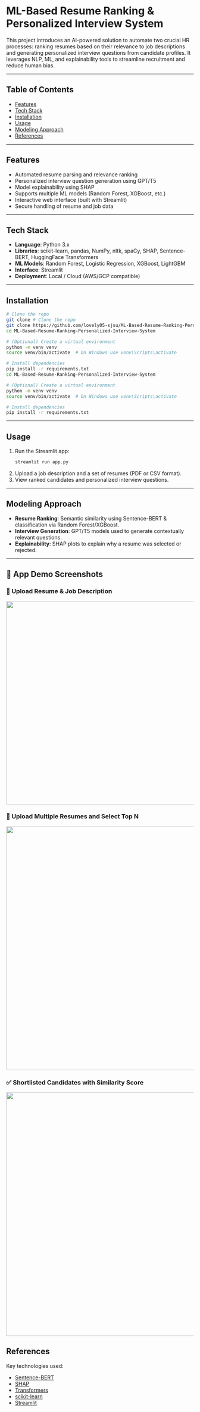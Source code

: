 # ML-Based Resume Ranking & Personalized Interview System

This project introduces an AI-powered solution to automate two crucial HR processes: ranking resumes based on their relevance to job descriptions and generating personalized interview questions from candidate profiles. It leverages NLP, ML, and explainability tools to streamline recruitment and reduce human bias.

---

## Table of Contents

- [Features](#-features)
- [Tech Stack](#-tech-stack)
- [Installation](#-installation)
- [Usage](#-usage)
- [Modeling Approach](#-modeling-approach)
- [References](#-References)

---

## Features

- Automated resume parsing and relevance ranking
- Personalized interview question generation using GPT/T5
- Model explainability using SHAP
- Supports multiple ML models (Random Forest, XGBoost, etc.)
- Interactive web interface (built with Streamlit)
- Secure handling of resume and job data

---

## Tech Stack

- **Language**: Python 3.x
- **Libraries**: scikit-learn, pandas, NumPy, nltk, spaCy, SHAP, Sentence-BERT, HuggingFace Transformers
- **ML Models**: Random Forest, Logistic Regression, XGBoost, LightGBM
- **Interface**: Streamlit
- **Deployment**: Local / Cloud (AWS/GCP compatible)

---

## Installation

```bash
# Clone the repo
git clone # Clone the repo
git clone https://github.com/lovely05-sjsu/ML-Based-Resume-Ranking-Personalized-Interview-System.git
cd ML-Based-Resume-Ranking-Personalized-Interview-System

# (Optional) Create a virtual environment
python -m venv venv
source venv/bin/activate  # On Windows use venv\Scripts\activate

# Install dependencies
pip install -r requirements.txt
cd ML-Based-Resume-Ranking-Personalized-Interview-System

# (Optional) Create a virtual environment
python -m venv venv
source venv/bin/activate  # On Windows use venv\Scripts\activate

# Install dependencies
pip install -r requirements.txt
```

---

## Usage

1. Run the Streamlit app:
   ```bash
   streamlit run app.py
   ```
2. Upload a job description and a set of resumes (PDF or CSV format).
3. View ranked candidates and personalized interview questions.

---

## Modeling Approach

- **Resume Ranking**: Semantic similarity using Sentence-BERT & classification via Random Forest/XGBoost.
- **Interview Generation**: GPT/T5 models used to generate contextually relevant questions.
- **Explainability**: SHAP plots to explain why a resume was selected or rejected.

---

## 📸 App Demo Screenshots

### 🧾 Upload Resume & Job Description

<p align="center">
 <img width="1600" height="546" alt="image" src="https://github.com/user-attachments/assets/5293e046-a1f4-42f0-b1b8-f08fda8e759f" />
</p>

### 📁 Upload Multiple Resumes and Select Top N

<p align="center">
  <img width="1600" height="655" alt="image" src="https://github.com/user-attachments/assets/50fa1e2d-366c-4236-b350-c733368d11c5" />
</p>


### ✅ Shortlisted Candidates with Similarity Score

<p align="center">
  <img width="1600" height="655" alt="image" src="https://github.com/user-attachments/assets/775728b0-87a2-4f8e-9345-c04a6b1fba36" />
</p>


## References

Key technologies used:
- [Sentence-BERT](https://arxiv.org/abs/1908.10084)
- [SHAP](https://shap.readthedocs.io)
- [Transformers](https://huggingface.co/docs/transformers)
- [scikit-learn](https://scikit-learn.org/)
- [Streamlit](https://streamlit.io/)
